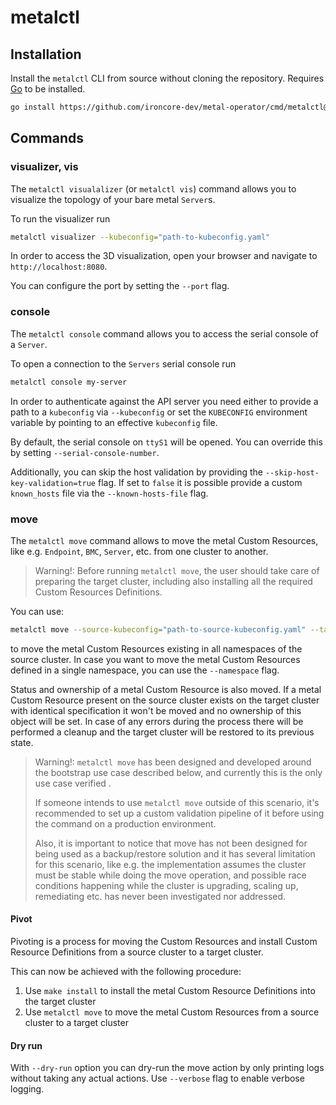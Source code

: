 # metalctl

## Installation

Install the `metalctl` CLI from source without cloning the repository. Requires [Go](https://go.dev) to be installed.

```bash
go install https://github.com/ironcore-dev/metal-operator/cmd/metalctl@latest
```

## Commands

### visualizer, vis

The `metalctl visualalizer` (or `metalctl vis`) command allows you to visualize the topology of your bare metal `Server`s.

To run the visualizer run

```bash
metalctl visualizer --kubeconfig="path-to-kubeconfig.yaml"
```

In order to access the 3D visualization, open your browser and navigate to `http://localhost:8080`.

You can configure the port by setting the `--port` flag.

### console

The `metalctl console` command allows you to access the serial console of a `Server`.

To open a connection to the `Servers` serial console run

```bash
metalctl console my-server
```

In order to authenticate against the API server you need either to provide a path to a `kubeconfig` via `--kubeconfig`
or set the `KUBECONFIG` environment variable by pointing to an effective `kubeconfig` file.

By default, the serial console on `ttyS1` will be opened. You can override this by setting `--serial-console-number`.

Additionally, you can skip the host validation by providing the `--skip-host-key-validation=true` flag. If set to `false`
it is possible provide a custom `known_hosts` file via the `--known-hosts-file` flag.

### move

The `metalctl move` command allows to move the metal Custom Resources, like e.g. `Endpoint`, `BMC`, `Server`, etc. from one
cluster to another.

> Warning!:
> Before running `metalctl move`, the user should take care of preparing the target cluster, including also installing
> all the required Custom Resources Definitions.

You can use:

```bash
metalctl move --source-kubeconfig="path-to-source-kubeconfig.yaml" --target-kubeconfig="path-to-target-kubeconfig.yaml"
```
to move the metal Custom Resources existing in all namespaces of the source cluster. In case you want to move the metal
Custom Resources defined in a single namespace, you can use the `--namespace` flag.

Status and ownership of a metal Custom Resource is also moved. If a metal Custom Resource present on the source cluster
exists on the target cluster with identical specification it won't be moved and no ownership of this object will be
set. In case of any errors during the process there will be performed a cleanup and the target cluster will be restored
to its previous state.

> Warning!: 
`metalctl move` has been designed and developed around the bootstrap use case described below, and currently this is
the only use case verified .
>
>If someone intends to use `metalctl move` outside of this scenario, it's recommended to set up a custom validation
pipeline of it before using the command on a production environment.
>
>Also, it is important to notice that move has not been designed for being used as a backup/restore solution and it has
several limitation for this scenario, like e.g. the implementation assumes the cluster must be stable while doing the
move operation, and possible race conditions happening while the cluster is upgrading, scaling up, remediating etc. has
never been investigated nor addressed.

#### Pivot

Pivoting is a process for moving the Custom Resources and install Custom Resource Definitions from a source cluster to
a target cluster.
 
This can now be achieved with the following procedure:

1. Use `make install` to install the metal Custom Resource Definitions into the target cluster
2. Use `metalctl move` to move the metal Custom Resources from a source cluster to a target cluster

#### Dry run

With `--dry-run` option you can dry-run the move action by only printing logs without taking any actual actions. Use
`--verbose` flag to enable verbose logging.
